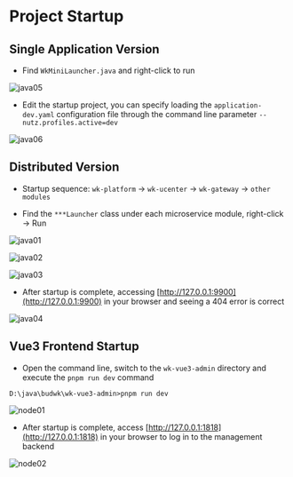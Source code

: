 # Project Startup

## Single Application Version

* Find `WkMiniLauncher.java` and right-click to run

![java05](../../../images/quickstart/java05.png)

* Edit the startup project, you can specify loading the `application-dev.yaml` configuration file through the command line parameter `--nutz.profiles.active=dev`

![java06](../../../images/quickstart/java06.png)

## Distributed Version

* Startup sequence: `wk-platform` -> `wk-ucenter` -> `wk-gateway` -> `other modules`

* Find the `***Launcher` class under each microservice module, right-click -> Run

![java01](../../../images/quickstart/java01.png)

![java02](../../../images/quickstart/java02.png)

![java03](../../../images/quickstart/java03.png)
  
* After startup is complete, accessing [http://127.0.0.1:9900](http://127.0.0.1:9900) in your browser and seeing a 404 error is correct

![java04](../../../images/quickstart/java04.png)

## Vue3 Frontend Startup


* Open the command line, switch to the `wk-vue3-admin` directory and execute the `pnpm run dev` command

```text
D:\java\budwk\wk-vue3-admin>pnpm run dev
```

![node01](../../../images/quickstart/node01.png)

* After startup is complete, access [http://127.0.0.1:1818](http://127.0.0.1:1818) in your browser to log in to the management backend

![node02](../../../images/quickstart/node02.png) 